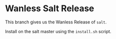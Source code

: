 # Wanless Salt Release

This branch gives us the Wanless Release of `salt`.

Install on the salt master using the `install.sh` script.
